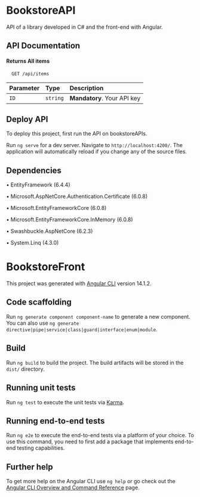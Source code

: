 # BookstoreAPI

API of a library developed in C# and the front-end with Angular.


## API Documentation

#### Returns All items

```http
  GET /api/items
```

| Parameter   | Type       | Description                           |
| :---------- | :--------- | :---------------------------------- |
| `ID` | `string` | **Mandatory**. Your API key |



## Deploy API

To deploy this project, first run the API on bookstoreAPIs.

Run `ng serve` for a dev server. Navigate to `http://localhost:4200/`. The application will automatically reload if you change any of the source files.


## Dependencies

• EntityFramework (6.4.4) 

• Microsoft.AspNetCore.Authentication.Certificate (6.0.8)

• Microsoft.EntityFrameworkCore (6.0.8)

• Microsoft.EntityFrameworkCore.InMemory (6.0.8)

• Swashbuckle.AspNetCore (6.2.3)

• System.Linq (4.3.0)

# BookstoreFront

This project was generated with [Angular CLI](https://github.com/angular/angular-cli) version 14.1.2.

## Code scaffolding

Run `ng generate component component-name` to generate a new component. You can also use `ng generate directive|pipe|service|class|guard|interface|enum|module`.

## Build

Run `ng build` to build the project. The build artifacts will be stored in the `dist/` directory.

## Running unit tests

Run `ng test` to execute the unit tests via [Karma](https://karma-runner.github.io).

## Running end-to-end tests

Run `ng e2e` to execute the end-to-end tests via a platform of your choice. To use this command, you need to first add a package that implements end-to-end testing capabilities.

## Further help

To get more help on the Angular CLI use `ng help` or go check out the [Angular CLI Overview and Command Reference](https://angular.io/cli) page.
